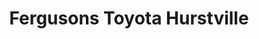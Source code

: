 ---
title: "Fergusons Toyota Hurstville"
url: /hurstville/fergusons-toyota-hurstville/
shop: car
---